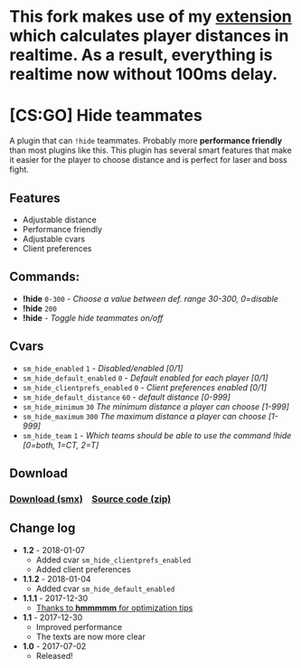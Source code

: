 # This fork makes use of my [extension](https://github.com/intellild/sm_extension/tree/master/player_distance) which calculates player distances in realtime. As a result, everything is realtime now without 100ms delay.

# [CS:GO] Hide teammates
A plugin that can `!hide` teammates. Probably more **performance friendly** than most plugins like this. This
 plugin has several smart features that make it easier for the player to choose distance and is perfect for laser and boss fight.

## Features
  - Adjustable distance
  - Performance friendly
  - Adjustable cvars
  - Client preferences
  
## Commands:
  - **!hide** `0-300` - *_Choose a value between def. range 30-300, 0=disable_*
  - **!hide** `200`
  - **!hide** - *_Toggle hide teammates on/off_*
 
## Cvars
  - `sm_hide_enabled` `1` - *_Disabled/enabled [0/1]_*
  - `sm_hide_default_enabled` `0` - *_Default enabled for each player [0/1]_*
  - `sm_hide_clientprefs_enabled` `0` - *_Client preferences enabled [0/1]_*
  - `sm_hide_default_distance` `60` - *_default distance [0-999]_*
  - `sm_hide_minimum` `30` *_The minimum distance a player can choose [1-999]_*
  - `sm_hide_maximum` `300` *_The maximum distance a player can choose [1-999]_*
  - `sm_hide_team` `1` - *_Which teams should be able to use the command !hide [0=both, 1=CT, 2=T]_*
  
## Download
### [Download (smx)](https://github.com/IT-KiLLER/CSGO-Hide-teammates/raw/master/hide_teammates.smx)    [Source code (zip)](https://github.com/IT-KiLLER/CSGO-Hide-teammates/archive/master.zip)

## Change log
- **1.2** - 2018-01-07
  - Added cvar `sm_hide_clientprefs_enabled`
  - Added client preferences
- **1.1.2** - 2018-01-04
  - Added cvar `sm_hide_default_enabled`
- **1.1.1** - 2017-12-30
  - [Thanks to **hmmmmm** for optimization tips](https://forums.alliedmods.net/showpost.php?p=2568894&postcount=2)
- **1.1** - 2017-12-30
  - Improved performance
  - The texts are now more clear
- **1.0** - 2017-07-02
  - Released!
